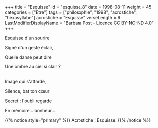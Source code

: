 +++
title = "Esquisse"
id = "esquisse_8"
date = 1998-08-11
weight = 45
categories = ["Etre"]
tags = ["philosophie", "1998", "acrostiche", "hexasyllabe"]
acrostiche = "Esquisse"
verseLength = 6
LastModifierDisplayName = "Barbara Post - Licence CC BY-NC-ND 4.0"
+++

Esquisse d'un sourire

Signé d'un geste éclair,

Quelle danse peut dire

Une ombre au ciel si clair ?

 \
Image qui s'attarde,

Silence, bat ton cœur

Secret : l'oubli regarde

En mémoire... bonheur...

{{% notice style="primary" %}}
Acrostiche : Esquisse.
{{% /notice %}}
